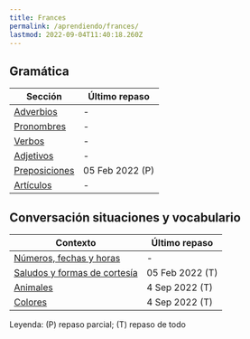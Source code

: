 ```yaml
---
title: Frances
permalink: /aprendiendo/frances/
lastmod: 2022-09-04T11:40:18.260Z
---
```


## Gramática

| Sección                        | Último repaso |
| ------------------------------ | ------------- |
| [Adverbios](gramatica/adverbios/)        | -              |
| [Pronombres](gramatica/pronombres/)      | -              |
| [Verbos](gramatica/verbos/)              | -              |
| [Adjetivos](gramatica/adjetivos/)        | -              |
| [Preposiciones](gramatica/preposiciones) | 05 Feb 2022 (P)  |
| [Artículos](gramatica/articulos)         | -              |


## Conversación situaciones y vocabulario

| Contexto                                      | Último repaso |
| --------------------------------------------- | ------------- |
| [Números, fechas y horas](vocabulario/numeros-fecha-hora) |  -            |
| [Saludos y formas de cortesía](vocabulario/salutations)   |  05 Feb 2022 (T)  |
| [Animales](vocabulario/animaux) | 4 Sep 2022 (T) |
| [Colores](vocabulario/couleurs) | 4 Sep 2022 (T) |


Leyenda: (P) repaso parcial; (T) repaso de todo